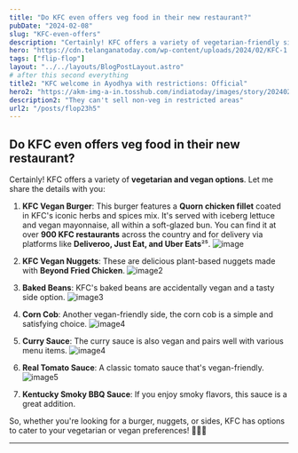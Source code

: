 ```yaml
---
title: "Do KFC even offers veg food in their new restaurant?"
pubDate: "2024-02-08"
slug: "KFC-even-offers"
description: "Certainly! KFC offers a variety of vegetarian-friendly sides that you might enjoy"
hero: "https://cdn.telanganatoday.com/wp-content/uploads/2024/02/KFC-1.jpg"
tags: ["flip-flop"]
layout: "../../layouts/BlogPostLayout.astro"
# after this second everything
title2: "KFC welcome in Ayodhya with restrictions: Official"
hero2: "https://akm-img-a-in.tosshub.com/indiatoday/images/story/202402/kfc-in-ayodhya-071212933-16x9_0.jpg?VersionId=gmj0Y8r3FqebUYENR6agjocoY.DO7nu7&size=690:388"
description2: "They can't sell non-veg in restricted areas"
url2: "/posts/flop23h5"
---
```

## Do KFC even offers veg food in their new restaurant?

Certainly! KFC offers a variety of **vegetarian and vegan options**. Let me share the details with you:

1. **KFC Vegan Burger**: This burger features a **Quorn chicken fillet** coated in KFC's iconic herbs and spices mix. It's served with iceberg lettuce and vegan mayonnaise, all within a soft-glazed bun. You can find it at over **900 KFC restaurants** across the country and for delivery via platforms like **Deliveroo, Just Eat, and Uber Eats**²⁵.
![image](https://vegconomist.com/wp-content/uploads/sites/3/image001-5.jpg)

2. **KFC Vegan Nuggets**: These are delicious plant-based nuggets made with **Beyond Fried Chicken**.
![image2](https://www.peta.org/wp-content/uploads/2019/08/slack-imgs.jpg)
3. **Baked Beans**: KFC's baked beans are accidentally vegan and a tasty side option.
![image3](https://i.insider.com/555b4a306da811ab21606181?width=750&format=jpeg&auto=webp)
4. **Corn Cob**: Another vegan-friendly side, the corn cob is a simple and satisfying choice.
![image4](https://encrypted-tbn0.gstatic.com/images?q=tbn:ANd9GcT1qg3erQI3OnajQ04HzB165fROqY-FxDYB6u8ckougSfQxtpXiH-xIGKfsqXRDfx_Xmis&usqp=CAU)
5. **Curry Sauce**: The curry sauce is also vegan and pairs well with various menu items.
![image4](https://eatbook.sg/wp-content/uploads/2017/05/KFC-Curry-Crunch-9.jpg)
6. **Real Tomato Sauce**: A classic tomato sauce that's vegan-friendly.
![image5](https://images.saymedia-content.com/.image/ar_16:9%2Cc_fill%2Ccs_srgb%2Cfl_progressive%2Cq_auto:eco%2Cw_1200/MTc0ODU3ODkyMDg3MDE1MTgz/my-review-of-every-kfc-sauce.jpg)
7. **Kentucky Smoky BBQ Sauce**: If you enjoy smoky flavors, this sauce is a great addition.

So, whether you're looking for a burger, nuggets, or sides, KFC has options to cater to your vegetarian or vegan preferences! 🌱🍔🍟

---
